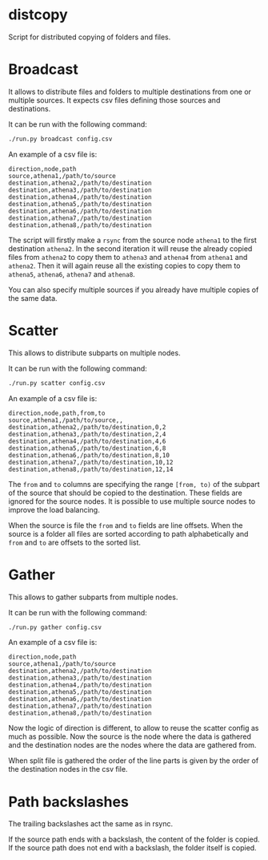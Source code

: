 # distcopy
Script for distributed copying of folders and files.

# Broadcast

It allows to distribute files and folders to multiple destinations from one or multiple sources. It expects csv files defining those sources and destinations.

It can be run with the following command:

```bash
./run.py broadcast config.csv
```

An example of a csv file is:

```csv
direction,node,path
source,athena1,/path/to/source
destination,athena2,/path/to/destination
destination,athena3,/path/to/destination
destination,athena4,/path/to/destination
destination,athena5,/path/to/destination
destination,athena6,/path/to/destination
destination,athena7,/path/to/destination
destination,athena8,/path/to/destination
```

The script will firstly make a `rsync` from the source node `athena1` to the first destination `athena2`. In the second
iteration it will reuse the already copied files from `athena2` to copy them to `athena3` and `athena4` from `athena1` and `athena2`. 
Then it will again reuse all the existing copies to copy them to `athena5`, `athena6`, `athena7` and `athena8`.

You can also specify multiple sources if you already have multiple copies of the same data.

# Scatter
This allows to distribute subparts on multiple nodes.

It can be run with the following command:

```bash
./run.py scatter config.csv
```

An example of a csv file is:

```csv
direction,node,path,from,to
source,athena1,/path/to/source,,
destination,athena2,/path/to/destination,0,2
destination,athena3,/path/to/destination,2,4
destination,athena4,/path/to/destination,4,6
destination,athena5,/path/to/destination,6,8
destination,athena6,/path/to/destination,8,10
destination,athena7,/path/to/destination,10,12
destination,athena8,/path/to/destination,12,14
```

The `from` and `to` columns are specifying the range `[from, to)` of the subpart of the source that should be copied to the destination. These fields are ignored for the source nodes. It is possible to use multiple source nodes to improve the load balancing.

When the source is file the `from` and `to` fields are line offsets. When the source is a folder all files are sorted according to path alphabetically and `from` and `to` are offsets to the sorted list.

# Gather
This allows to gather subparts from multiple nodes.

It can be run with the following command:

```bash
./run.py gather config.csv
```

An example of a csv file is:

```csv
direction,node,path
source,athena1,/path/to/source
destination,athena2,/path/to/destination
destination,athena3,/path/to/destination
destination,athena4,/path/to/destination
destination,athena5,/path/to/destination
destination,athena6,/path/to/destination
destination,athena7,/path/to/destination
destination,athena8,/path/to/destination
```

Now the logic of direction is different, to allow to reuse the scatter config as much as possible. Now the source is 
the node where the data is gathered and the destination nodes are the nodes where the data are gathered from.

When split file is gathered the order of the line parts is given by the order of the destination nodes in the csv file.

# Path backslashes

The trailing backslashes act the same as in rsync. 

If the source path ends with a backslash, the content of the folder is copied. If the source path does not end with a backslash, the folder itself is copied.